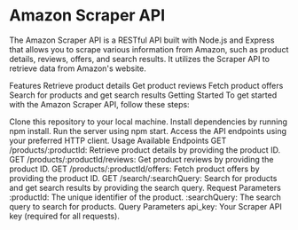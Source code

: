 # Amazon Scraper API
The Amazon Scraper API is a RESTful API built with Node.js and Express that allows you to scrape various information from Amazon, such as product details, reviews, offers, and search results. It utilizes the Scraper API to retrieve data from Amazon's website.

Features
Retrieve product details
Get product reviews
Fetch product offers
Search for products and get search results
Getting Started
To get started with the Amazon Scraper API, follow these steps:

Clone this repository to your local machine.
Install dependencies by running npm install.
Run the server using npm start.
Access the API endpoints using your preferred HTTP client.
Usage
Available Endpoints
GET /products/:productId: Retrieve product details by providing the product ID.
GET /products/:productId/reviews: Get product reviews by providing the product ID.
GET /products/:productId/offers: Fetch product offers by providing the product ID.
GET /search/:searchQuery: Search for products and get search results by providing the search query.
Request Parameters
:productId: The unique identifier of the product.
:searchQuery: The search query to search for products.
Query Parameters
api_key: Your Scraper API key (required for all requests).

